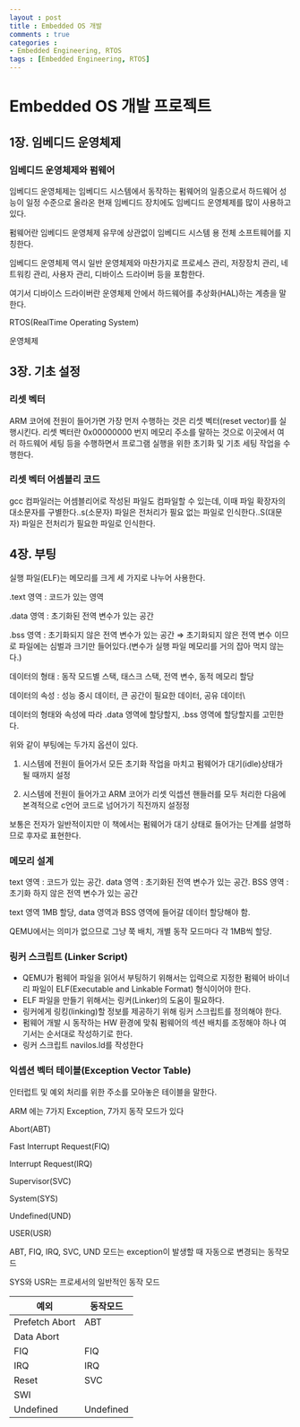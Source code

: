 ```yaml
---
layout : post
title : Embedded OS 개발
comments : true
categories : 
- Embedded Engineering, RTOS
tags : [Embedded Engineering, RTOS]
---
```

# Embedded OS 개발 프로젝트

## 1장. 임베디드 운영체제

### 임베디드 운영체제와 펌웨어

 임베디드 운영체제는 임베디드 시스템에서 동작하는 펌웨어의 일종으로서 하드웨어 성능이 일정 수준으로 올라온 현재 임베디드 장치에도 임베디드 운영체제를 많이 사용하고 있다.

펌웨어란 임베디드 운영체제 유무에 상관없이 임베디드 시스템 용 전체 소프트웨어를 지칭한다.

임베디드 운영체제 역시 일반 운영체제와 마찬가지로 프로세스 관리, 저장장치 관리, 네트워킹 관리, 사용자 관리, 디바이스 드라이버 등을 포함한다.

여기서 디바이스 드라이버란 운영체제 안에서 하드웨어를 추상화(HAL)하는 계층을 말한다.

RTOS(RealTime Operating System)

운영체제 

## 3장. 기초 설정

### 리셋 벡터

ARM 코어에 전원이 들어가면 가장 먼저 수행하는 것은 리셋 벡터(reset vector)를 실행시킨다. 리셋 벡터란 0x00000000 번지 메모리 주소를 말하는 것으로 이곳에서 여러 하드웨어 세팅 등을 수행하면서 프로그램 실행을 위한 초기화 및 기초 세팅 작업을 수행한다.


### 리셋 벡터 어셈블리 코드

gcc 컴파일러는 어셈블리어로 작성된 파일도 컴파일할 수 있는데, 이때 파일 확장자의 대소문자를 구별한다..s(소문자) 파일은 전처리가 필요 없는 파일로 인식한다..S(대문자) 파일은 전처리가 필요한 파일로 인식한다.

## 4장. 부팅

실행 파일(ELF)는 메모리를 크게 세 가지로 나누어 사용한다.

.text 영역 : 코드가 있는 영역

.data 영역 : 초기화된 전역 변수가 있는 공간

.bss 영역 : 초기화되지 않은 전역 변수가 있는 공간 ⇒ 초기화되지 않은 전역 변수 이므로 파일에는 심벌과 크기만 들어있다.(변수가 실행 파일 메모리를 거의 잡아 먹지 않는다.)

데이터의 형태 : 동작 모드별 스택, 태스크 스택, 전역 변수, 동적 메모리 할당

데이터의 속성 : 성능 중시 데이터, 큰 공간이 필요한 데이터, 공유 데이터\

데이터의 형태와 속성에 따라 .data 영역에 할당할지, .bss 영역에 할당할지를 고민한다.

위와 같이 부팅에는 두가지 옵션이 있다.

1. 시스템에 전원이 들어가서 모든 초기화 작업을 마치고 펌웨어가 대기(idle)상태가 될 때까지 설정

2. 시스템에 전원이 들어가고 ARM 코어가 리셋 익셉션 핸들러를 모두 처리한 다음에 본격적으로 c언어 코드로 넘어가기 직전까지 설정정

보통은 전자가 일반적이지만 이 책에서는 펌웨어가 대기 상태로 들어가는 단계를 설명하므로 후자로 표현한다.

### 메모리 설계


text 영역 : 코드가 있는 공간.
data 영역 : 초기화된 전역 변수가 있는 공간.
BSS 영역 : 초기화 하지 않은 전역 변수가 있는 공간

text 영역 1MB 할당, data 영역과 BSS 영역에 들어갈 데이터 할당해야 함.

QEMU에서는 의미가 없으므로 그냥 쭉 배치, 개별 동작 모드마다 각 1MB씩 할당.


### 링커 스크립트 (Linker Script)

- QEMU가 펌웨어 파일을 읽어서 부팅하기 위해서는 입력으로 지정한 펌웨어 바이너리 파일이 ELF(Executable and Linkable Format) 형식이어야 한다.
- ELF 파일을 만들기 위해서는 링커(Linker)의 도움이 필요하다.
- 링커에게 링킹(linking)할 정보를 제공하기 위해 링커 스크립트를 정의해야 한다.
- 펌웨어 개발 시 동작하는 HW 환경에 맞춰 펌웨어의 섹션 배치를 조정해야 하나 여기서는 순서대로 작성하기로 한다.
- 링커 스크립트 navilos.ld를 작성한다

### 익셉션 벡터 테이블(Exception Vector Table)

인터럽트 및 예외 처리를 위한 주소를 모아놓은 테이블을 말한다. 

ARM 에는 7가지 Exception, 7가지 동작 모드가  있다

Abort(ABT)

Fast Interrupt Request(FIQ)

Interrupt Request(IRQ)

Supervisor(SVC)

System(SYS)

Undefined(UND)

USER(USR)

ABT, FIQ, IRQ, SVC, UND 모드는 exception이 발생할 때 자동으로 변경되는 동작모드

SYS와 USR는 프로세서의 일반적인 동작 모드

| 예외 | 동작모드 |
| --- | --- |
| Prefetch Abort | ABT |
| Data Abort |  |
| FIQ | FIQ |
| IRQ | IRQ |
| Reset | SVC |
| SWI |  |
| Undefined | Undefined |

